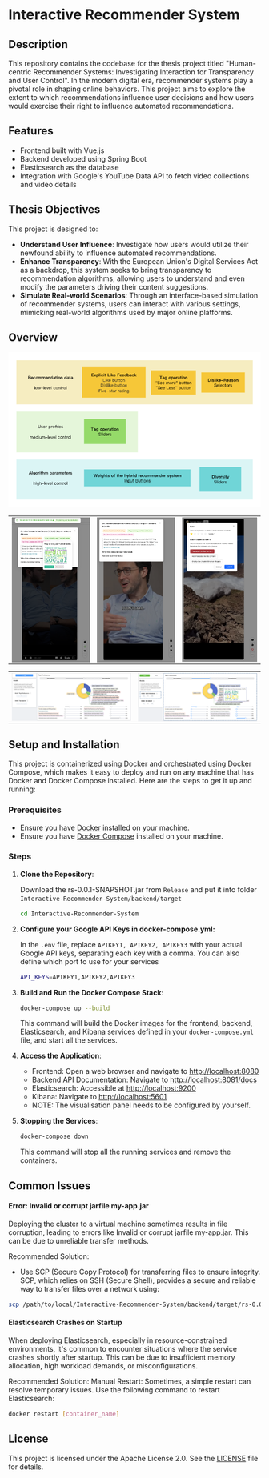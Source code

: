 # Interactive Recommender System

## Description
This repository contains the codebase for the thesis project titled "Human-centric Recommender Systems: Investigating Interaction for Transparency and User Control". In the modern digital era, recommender systems play a pivotal role in shaping online behaviors. This project aims to explore the extent to which recommendations influence user decisions and how users would exercise their right to influence automated recommendations.

## Features
- Frontend built with Vue.js
- Backend developed using Spring Boot
- Elasticsearch as the database
- Integration with Google's YouTube Data API to fetch video collections and video details

## Thesis Objectives
This project is designed to:

+ **Understand User Influence**: Investigate how users would utilize their newfound ability to influence automated recommendations.
+ **Enhance Transparency**: With the European Union's Digital Services Act as a backdrop, this system seeks to bring transparency to recommendation algorithms, allowing users to understand and even modify the parameters driving their content suggestions.
+ **Simulate Real-world Scenarios**: Through an interface-based simulation of recommender systems, users can interact with various settings, mimicking real-world algorithms used by major online platforms.

## Overview

<img src="document/pics/RS-control-level.png" alt="RS-control-level">

<table>
  <tr>
    <td><img align="center" src="document/pics/h1.png" alt="h1" /></td>
    <td><img align="center" src="document/pics/h2.png" alt="h2"/></td>
    <td><img align="center" src="document/pics/h3.png" alt="h3" /></td>
  </tr>
</table>

<table>
     <tr>
    <td><img align="center" src="document/pics/up1.png" alt="up1"/></td>
    <td><img align="center" src="document/pics/up2.png" alt="up2" /></td>
  </tr>
</table>


## Setup and Installation

This project is containerized using Docker and orchestrated using Docker Compose, which makes it easy to deploy and run on any machine that has Docker and Docker Compose installed. Here are the steps to get it up and running:

### Prerequisites
- Ensure you have [Docker](https://docs.docker.com/get-docker/) installed on your machine.
- Ensure you have [Docker Compose](https://docs.docker.com/compose/install/) installed on your machine.

### Steps

1. **Clone the Repository**:
  
   Download the rs-0.0.1-SNAPSHOT.jar from `Release` and put it into folder `Interactive-Recommender-System/backend/target`
   ```bash
   cd Interactive-Recommender-System
   ```

2. **Configure your Google API Keys in docker-compose.yml:**

   In the `.env` file, replace `APIKEY1, APIKEY2, APIKEY3` with your actual Google API keys, separating each key with a comma. You can also define which port to use for your services

   ```bash
   API_KEYS=APIKEY1,APIKEY2,APIKEY3
   ```

3. **Build and Run the Docker Compose Stack**:

   ```bash
   docker-compose up --build
   ```

   This command will build the Docker images for the frontend, backend, Elasticsearch, and Kibana services defined in your `docker-compose.yml` file, and start all the services.

4. **Access the Application**:

   - Frontend: Open a web browser and navigate to [http://localhost:8080](http://localhost:8080)
   - Backend API Documentation: Navigate to [http://localhost:8081/docs](http://localhost:8081/docs)
   - Elasticsearch: Accessible at [http://localhost:9200](http://localhost:9200)
   - Kibana: Navigate to [http://localhost:5601](http://localhost:5601)
   	- NOTE: The visualisation panel needs to be configured by yourself.

5. **Stopping the Services**:
   ```bash
   docker-compose down
   ```
   This command will stop all the running services and remove the containers.


## Common Issues
#### Error: Invalid or corrupt jarfile my-app.jar
Deploying the cluster to a virtual machine sometimes results in file corruption, leading to errors like Invalid or corrupt jarfile my-app.jar. This can be due to unreliable transfer methods.

Recommended Solution:
- Use SCP (Secure Copy Protocol) for transferring files to ensure integrity. SCP, which relies on SSH (Secure Shell), provides a secure and reliable way to transfer files over a network using:
```bash
scp /path/to/local/Interactive-Recommender-System/backend/target/rs-0.0.1-SNAPSHOT.jar  user@vm-address:/path/to/remote/Interactive-Recommender-System/backend/target
```

#### Elasticsearch Crashes on Startup
When deploying Elasticsearch, especially in resource-constrained environments, it's common to encounter situations where the service crashes shortly after startup. This can be due to insufficient memory allocation, high workload demands, or misconfigurations.

Recommended Solution:
Manual Restart: Sometimes, a simple restart can resolve temporary issues. Use the following command to restart Elasticsearch:
```bash
docker restart [container_name]
```

## License

This project is licensed under the Apache License 2.0. See the [LICENSE](https://chat.openai.com/c/LICENSE) file for details.